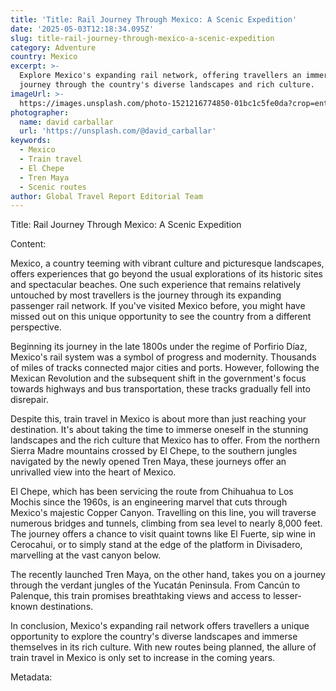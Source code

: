 ```yaml
---
title: 'Title: Rail Journey Through Mexico: A Scenic Expedition'
date: '2025-05-03T12:18:34.095Z'
slug: title-rail-journey-through-mexico-a-scenic-expedition
category: Adventure
country: Mexico
excerpt: >-
  Explore Mexico's expanding rail network, offering travellers an immersive
  journey through the country's diverse landscapes and rich culture.
imageUrl: >-
  https://images.unsplash.com/photo-1521216774850-01bc1c5fe0da?crop=entropy&cs=tinysrgb&fit=max&fm=jpg&ixid=M3w3Mzk5OTB8MHwxfHNlYXJjaHw0fHxNZXhpY298ZW58MHwwfHx8MTc0NjI3NDYxOXww&ixlib=rb-4.0.3&q=80&w=1080
photographer:
  name: david carballar
  url: 'https://unsplash.com/@david_carballar'
keywords:
  - Mexico
  - Train travel
  - El Chepe
  - Tren Maya
  - Scenic routes
author: Global Travel Report Editorial Team
---
```

Title: Rail Journey Through Mexico: A Scenic Expedition

Content:

Mexico, a country teeming with vibrant culture and picturesque landscapes, offers experiences that go beyond the usual explorations of its historic sites and spectacular beaches. One such experience that remains relatively untouched by most travellers is the journey through its expanding passenger rail network. If you've visited Mexico before, you might have missed out on this unique opportunity to see the country from a different perspective.

Beginning its journey in the late 1800s under the regime of Porfirio Díaz, Mexico's rail system was a symbol of progress and modernity. Thousands of miles of tracks connected major cities and ports. However, following the Mexican Revolution and the subsequent shift in the government's focus towards highways and bus transportation, these tracks gradually fell into disrepair.

Despite this, train travel in Mexico is about more than just reaching your destination. It's about taking the time to immerse oneself in the stunning landscapes and the rich culture that Mexico has to offer. From the northern Sierra Madre mountains crossed by El Chepe, to the southern jungles navigated by the newly opened Tren Maya, these journeys offer an unrivalled view into the heart of Mexico.

El Chepe, which has been servicing the route from Chihuahua to Los Mochis since the 1960s, is an engineering marvel that cuts through Mexico's majestic Copper Canyon. Travelling on this line, you will traverse numerous bridges and tunnels, climbing from sea level to nearly 8,000 feet. The journey offers a chance to visit quaint towns like El Fuerte, sip wine in Cerocahui, or to simply stand at the edge of the platform in Divisadero, marvelling at the vast canyon below.

The recently launched Tren Maya, on the other hand, takes you on a journey through the verdant jungles of the Yucatán Peninsula. From Cancún to Palenque, this train promises breathtaking views and access to lesser-known destinations.

In conclusion, Mexico's expanding rail network offers travellers a unique opportunity to explore the country's diverse landscapes and immerse themselves in its rich culture. With new routes being planned, the allure of train travel in Mexico is only set to increase in the coming years.

Metadata:
